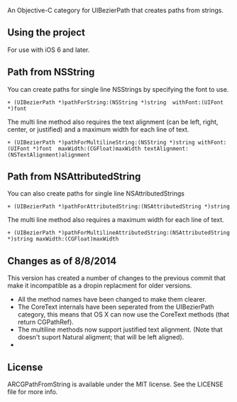 An Objective-C category for UIBezierPath that creates paths from strings.

## Using the project
For use with iOS 6 and later.


## Path from NSString
You can create paths for single line NSStrings by specifying the font to use.

`+ (UIBezierPath *)pathForString:(NSString *)string  withFont:(UIFont *)font`


The multi line method also requires the text alignment (can be left, right, center, or justified) and a maximum width for each line of text.

`+ (UIBezierPath *)pathForMultilineString:(NSString *)string withFont:(UIFont *)font  maxWidth:(CGFloat)maxWidth textAlignment:(NSTextAlignment)alignment`



## Path from NSAttributedString
You can also create paths for single line NSAttributedStrings

`+ (UIBezierPath *)pathForAttributedString:(NSAttributedString *)string`

The multi line method also requires a maximum width for each line of text.

`+ (UIBezierPath *)pathForMultilineAttributedString:(NSAttributedString *)string maxWidth:(CGFloat)maxWidth`


## Changes as of 8/8/2014
This version has created a number of changes to the previous commit that make it incompatible as a dropin replacment for older versions.
* All the method names have been changed to make them clearer.
* The CoreText internals have been seperated from the UIBezierPath category, this means that OS X can now use the CoreText methods (that return CGPathRef).
* The multiline methods now support justified text alignment. (Note that doesn't suport Natural aligment; that will be left aligned).
* 

## License
ARCGPathFromString is available under the MIT license. See the LICENSE file for more info.
